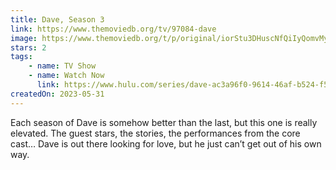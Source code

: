 ```yaml
---
title: Dave, Season 3
link: https://www.themoviedb.org/tv/97084-dave
image: https://www.themoviedb.org/t/p/original/iorStu3DHuscNfQiIyQomvMyO0h.jpg
stars: 2
tags:
    - name: TV Show
    - name: Watch Now
      link: https://www.hulu.com/series/dave-ac3a96f0-9614-46af-b524-f59c7d281946
createdOn: 2023-05-31
---
```


Each season of Dave is somehow better than the last, but this one is really elevated. The guest stars, the stories, the performances from the core cast… Dave is out there looking for love, but he just can’t get out of his own way.
